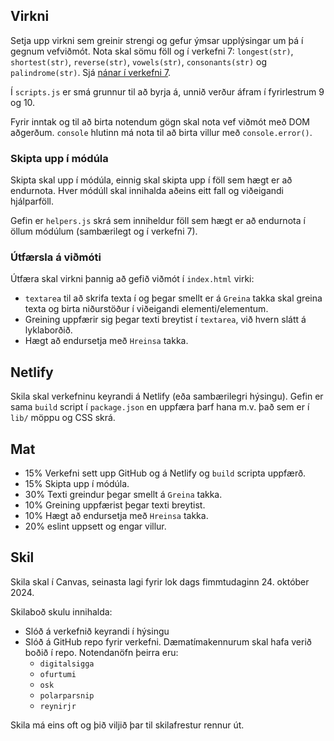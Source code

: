 

## Virkni

Setja upp virkni sem greinir strengi og gefur ýmsar upplýsingar um þá í gegnum vefviðmót. Nota skal sömu föll og í verkefni 7: `longest(str)`, `shortest(str)`, `reverse(str)`, `vowels(str)`, `consonants(str)` og `palindrome(str)`. Sjá [nánar í verkefni 7](https://github.com/vefforritun/vef1-2024-v7?tab=readme-ov-file#virkni).

Í `scripts.js` er smá grunnur til að byrja á, unnið verður áfram í fyrirlestrum 9 og 10.

Fyrir inntak og til að birta notendum gögn skal nota vef viðmót með DOM aðgerðum. `console` hlutinn má nota til að birta villur með `console.error()`.

### Skipta upp í módúla

Skipta skal upp í módúla, einnig skal skipta upp í föll sem hægt er að endurnota. Hver módúll skal innihalda aðeins eitt fall og viðeigandi hjálparföll.

Gefin er `helpers.js` skrá sem inniheldur föll sem hægt er að endurnota í öllum módúlum (sambærilegt og í verkefni 7).

### Útfærsla á viðmóti

Útfæra skal virkni þannig að gefið viðmót í `index.html` virki:

- `textarea` til að skrifa texta í og þegar smellt er á `Greina` takka skal greina texta og birta niðurstöður í viðeigandi elementi/elementum.
- Greining uppfærir sig þegar texti breytist í `textarea`, við hvern slátt á lyklaborðið.
- Hægt að endursetja með `Hreinsa` takka.


## Netlify

Skila skal verkefninu keyrandi á Netlify (eða sambærilegri hýsingu). Gefin er sama `build` script í `package.json` en uppfæra þarf hana m.v. það sem er í `lib/` möppu og CSS skrá.

## Mat

- 15% Verkefni sett upp GitHub og á Netlify og `build` scripta uppfærð.
- 15% Skipta upp í módúla.
- 30% Texti greindur þegar smellt á `Greina` takka.
- 10% Greining uppfærist þegar texti breytist.
- 10% Hægt að endursetja með `Hreinsa` takka.
- 20% eslint uppsett og engar villur.



## Skil

Skila skal í Canvas, seinasta lagi fyrir lok dags fimmtudaginn 24. október 2024.

Skilaboð skulu innihalda:

- Slóð á verkefnið keyrandi í hýsingu
- Slóð á GitHub repo fyrir verkefni. Dæmatímakennurum skal hafa verið boðið í repo. Notendanöfn þeirra eru:
  - `digitalsigga`
  - `ofurtumi`
  - `osk`
  - `polarparsnip`
  - `reynirjr`

Skila má eins oft og þið viljið þar til skilafrestur rennur út.

